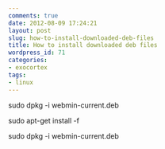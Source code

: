 ```yaml
---
comments: true
date: 2012-08-09 17:24:21
layout: post
slug: how-to-install-downloaded-deb-files
title: How to install downloaded deb files
wordpress_id: 71
categories:
- exocortex
tags:
- linux
---
```


sudo dpkg -i webmin-current.deb 

sudo apt-get install -f 

sudo dpkg -i webmin-current.deb
